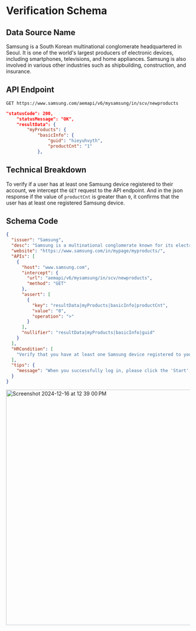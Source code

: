 # Verification Schema

## Data Source Name

Samsung is a South Korean multinational conglomerate headquartered in Seoul. It is one of the world's largest producers of electronic devices, including smartphones, televisions, and home appliances. Samsung is also involved in various other industries such as shipbuilding, construction, and insurance.

## API Endpoint

`GET https://www.samsung.com/aemapi/v6/mysamsung/in/scv/newproducts`

```json
"statusCode": 200,
    "statusMessage": "OK",
    "resultData": {
        "myProducts": {
            "basicInfo": {
                "guid": "hieyuhvyth",
                "productCnt": "1"
            },
```

## Technical Breakdown

To verify if a user has at least one Samsung device registered to their account, we intercept the `GET` request to the API endpoint. And in the json response if the value of `productCnt` is greater than `0`, it confirms that the user has at least one registered Samsung device.

## Schema Code

```json
{
  "issuer": "Samsung",
  "desc": "Samsung is a multinational conglomerate known for its electronics, appliances, and technology products.",
  "website": "https://www.samsung.com/in/mypage/myproducts/",
  "APIs": [
    {
      "host": "www.samsung.com",
      "intercept": {
        "url": "aemapi/v6/mysamsung/in/scv/newproducts",
        "method": "GET"
      },
      "assert": [
        {
          "key": "resultData|myProducts|basicInfo|productCnt",
          "value": "0",
          "operation": ">"
        }
      ],
      "nullifier": "resultData|myProducts|basicInfo|guid"
    }
  ],
  "HRCondition": [
    "Verify that you have at least one Samsung device registered to your account."
  ],
  "tips": {
    "message": "When you successfully log in, please click the 'Start' button to initiate the verification process."
  }
}
```
<img width="643" alt="Screenshot 2024-12-16 at 12 39 00 PM" src="https://github.com/user-attachments/assets/38b3b590-6706-4cde-923a-6eb98cff5f45" />

